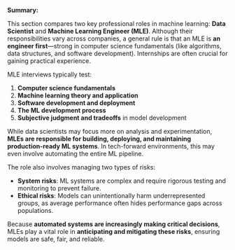 **Summary:**

This section compares two key professional roles in machine learning: **Data Scientist** and **Machine Learning Engineer (MLE)**. Although their responsibilities vary across companies, a general rule is that an MLE is **an engineer first**—strong in computer science fundamentals (like algorithms, data structures, and software development). Internships are often crucial for gaining practical experience.

MLE interviews typically test:

1. **Computer science fundamentals**
2. **Machine learning theory and application**
3. **Software development and deployment**
4. **The ML development process**
5. **Subjective judgment and tradeoffs** in model development

While data scientists may focus more on analysis and experimentation, **MLEs are responsible for building, deploying, and maintaining production-ready ML systems**. In tech-forward environments, this may even involve automating the entire ML pipeline.

The role also involves managing two types of risks:

* **System risks**: ML systems are complex and require rigorous testing and monitoring to prevent failure.
* **Ethical risks**: Models can unintentionally harm underrepresented groups, as average performance often hides performance gaps across populations.

Because **automated systems are increasingly making critical decisions**, MLEs play a vital role in **anticipating and mitigating these risks**, ensuring models are safe, fair, and reliable.
